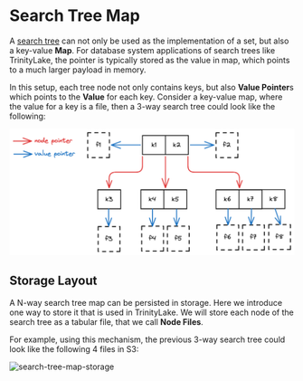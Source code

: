 # Search Tree Map

A [search tree](./search-tree.md) can not only be used as the implementation of a set, but also a key-value **Map**.
For database system applications of search trees like TrinityLake,
the pointer is typically stored as the value in map, which points to a much larger payload in memory.

In this setup, each tree node not only contains keys,
but also **Value Pointer**s which points to the **Value** for each key.
Consider a key-value map, where the value for a key is a file,
then a 3-way search tree could look like the following:

![search-tree-files](search-tree-files.png)

## Storage Layout

A N-way search tree map can be persisted in storage.
Here we introduce one way to store it that is used in TrinityLake.
We will store each node of the search tree as a tabular file, that we call **Node Files**.

For example, using this mechanism, the previous 3-way search tree could look like the following 4 files in S3:

![search-tree-map-storage](search-tree-map-storage.png)